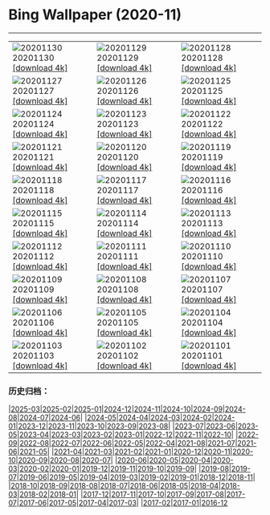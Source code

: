 # Bing Wallpaper (2020-11)
**************

<table><tr><td><img src="https://www.bing.com/th?id=OHR.EDCScotland_EN-US8946271864_1920x1080.jpg" alt="20201130"> 20201130 <a href="https://www.bing.com/th?id=OHR.EDCScotland_EN-US8946271864_UHD.jpg">[download 4k]</a></td><td><img src="https://www.bing.com/th?id=OHR.MountTaranaki_EN-US8879642420_1920x1080.jpg" alt="20201129"> 20201129 <a href="https://www.bing.com/th?id=OHR.MountTaranaki_EN-US8879642420_UHD.jpg">[download 4k]</a></td><td><img src="https://www.bing.com/th?id=OHR.ValCervara_EN-US8802099255_1920x1080.jpg" alt="20201128"> 20201128 <a href="https://www.bing.com/th?id=OHR.ValCervara_EN-US8802099255_UHD.jpg">[download 4k]</a></td></tr><tr><td><img src="https://www.bing.com/th?id=OHR.KayakGreenFriday_EN-US8700234828_1920x1080.jpg" alt="20201127"> 20201127 <a href="https://www.bing.com/th?id=OHR.KayakGreenFriday_EN-US8700234828_UHD.jpg">[download 4k]</a></td><td><img src="https://www.bing.com/th?id=OHR.ChipmunkThanksgiving_EN-US8557461431_1920x1080.jpg" alt="20201126"> 20201126 <a href="https://www.bing.com/th?id=OHR.ChipmunkThanksgiving_EN-US8557461431_UHD.jpg">[download 4k]</a></td><td><img src="https://www.bing.com/th?id=OHR.CPMall_EN-US8473128519_1920x1080.jpg" alt="20201125"> 20201125 <a href="https://www.bing.com/th?id=OHR.CPMall_EN-US8473128519_UHD.jpg">[download 4k]</a></td></tr><tr><td><img src="https://www.bing.com/th?id=OHR.AsilomarSB_EN-US8366690151_1920x1080.jpg" alt="20201124"> 20201124 <a href="https://www.bing.com/th?id=OHR.AsilomarSB_EN-US8366690151_UHD.jpg">[download 4k]</a></td><td><img src="https://www.bing.com/th?id=OHR.BernCH_EN-US8185860107_1920x1080.jpg" alt="20201123"> 20201123 <a href="https://www.bing.com/th?id=OHR.BernCH_EN-US8185860107_UHD.jpg">[download 4k]</a></td><td><img src="https://www.bing.com/th?id=OHR.Dromling_EN-US8056662773_1920x1080.jpg" alt="20201122"> 20201122 <a href="https://www.bing.com/th?id=OHR.Dromling_EN-US8056662773_UHD.jpg">[download 4k]</a></td></tr><tr><td><img src="https://www.bing.com/th?id=OHR.NCHighCountry_EN-US7693894330_1920x1080.jpg" alt="20201121"> 20201121 <a href="https://www.bing.com/th?id=OHR.NCHighCountry_EN-US7693894330_UHD.jpg">[download 4k]</a></td><td><img src="https://www.bing.com/th?id=OHR.MontBlancPeak_EN-US7582043001_1920x1080.jpg" alt="20201120"> 20201120 <a href="https://www.bing.com/th?id=OHR.MontBlancPeak_EN-US7582043001_UHD.jpg">[download 4k]</a></td><td><img src="https://www.bing.com/th?id=OHR.ToucanCostaRica_EN-US5323179600_1920x1080.jpg" alt="20201119"> 20201119 <a href="https://www.bing.com/th?id=OHR.ToucanCostaRica_EN-US5323179600_UHD.jpg">[download 4k]</a></td></tr><tr><td><img src="https://www.bing.com/th?id=OHR.UdvarHazy_EN-US5210432821_1920x1080.jpg" alt="20201118"> 20201118 <a href="https://www.bing.com/th?id=OHR.UdvarHazy_EN-US5210432821_UHD.jpg">[download 4k]</a></td><td><img src="https://www.bing.com/th?id=OHR.WoodLine_EN-US5118404691_1920x1080.jpg" alt="20201117"> 20201117 <a href="https://www.bing.com/th?id=OHR.WoodLine_EN-US5118404691_UHD.jpg">[download 4k]</a></td><td><img src="https://www.bing.com/th?id=OHR.MainEntryTemple_EN-US5037299759_1920x1080.jpg" alt="20201116"> 20201116 <a href="https://www.bing.com/th?id=OHR.MainEntryTemple_EN-US5037299759_UHD.jpg">[download 4k]</a></td></tr><tr><td><img src="https://www.bing.com/th?id=OHR.LupineNZ_EN-US4937950958_1920x1080.jpg" alt="20201115"> 20201115 <a href="https://www.bing.com/th?id=OHR.LupineNZ_EN-US4937950958_UHD.jpg">[download 4k]</a></td><td><img src="https://www.bing.com/th?id=OHR.DiwaliRangoli_EN-US4850858374_1920x1080.jpg" alt="20201114"> 20201114 <a href="https://www.bing.com/th?id=OHR.DiwaliRangoli_EN-US4850858374_UHD.jpg">[download 4k]</a></td><td><img src="https://www.bing.com/th?id=OHR.RavensSnow_EN-US4790905600_1920x1080.jpg" alt="20201113"> 20201113 <a href="https://www.bing.com/th?id=OHR.RavensSnow_EN-US4790905600_UHD.jpg">[download 4k]</a></td></tr><tr><td><img src="https://www.bing.com/th?id=OHR.ConneryPond_EN-US4665862450_1920x1080.jpg" alt="20201112"> 20201112 <a href="https://www.bing.com/th?id=OHR.ConneryPond_EN-US4665862450_UHD.jpg">[download 4k]</a></td><td><img src="https://www.bing.com/th?id=OHR.KWVeterans_EN-US4529611581_1920x1080.jpg" alt="20201111"> 20201111 <a href="https://www.bing.com/th?id=OHR.KWVeterans_EN-US4529611581_UHD.jpg">[download 4k]</a></td><td><img src="https://www.bing.com/th?id=OHR.LakotaBadlands_EN-US4467743045_1920x1080.jpg" alt="20201110"> 20201110 <a href="https://www.bing.com/th?id=OHR.LakotaBadlands_EN-US4467743045_UHD.jpg">[download 4k]</a></td></tr><tr><td><img src="https://www.bing.com/th?id=OHR.PiedmontRegion_EN-US4398158559_1920x1080.jpg" alt="20201109"> 20201109 <a href="https://www.bing.com/th?id=OHR.PiedmontRegion_EN-US4398158559_UHD.jpg">[download 4k]</a></td><td><img src="https://www.bing.com/th?id=OHR.DerwentIsle_EN-US4330153177_1920x1080.jpg" alt="20201108"> 20201108 <a href="https://www.bing.com/th?id=OHR.DerwentIsle_EN-US4330153177_UHD.jpg">[download 4k]</a></td><td><img src="https://www.bing.com/th?id=OHR.BigBison_EN-US4238804865_1920x1080.jpg" alt="20201107"> 20201107 <a href="https://www.bing.com/th?id=OHR.BigBison_EN-US4238804865_UHD.jpg">[download 4k]</a></td></tr><tr><td><img src="https://www.bing.com/th?id=OHR.TwoWest_EN-US4160752221_1920x1080.jpg" alt="20201106"> 20201106 <a href="https://www.bing.com/th?id=OHR.TwoWest_EN-US4160752221_UHD.jpg">[download 4k]</a></td><td><img src="https://www.bing.com/th?id=OHR.Albarracin_EN-US1381388147_1920x1080.jpg" alt="20201105"> 20201105 <a href="https://www.bing.com/th?id=OHR.Albarracin_EN-US1381388147_UHD.jpg">[download 4k]</a></td><td><img src="https://www.bing.com/th?id=OHR.KobukRiver_EN-US1344443933_1920x1080.jpg" alt="20201104"> 20201104 <a href="https://www.bing.com/th?id=OHR.KobukRiver_EN-US1344443933_UHD.jpg">[download 4k]</a></td></tr><tr><td><img src="https://www.bing.com/th?id=OHR.Election2020_EN-US1292390471_1920x1080.jpg" alt="20201103"> 20201103 <a href="https://www.bing.com/th?id=OHR.Election2020_EN-US1292390471_UHD.jpg">[download 4k]</a></td><td><img src="https://www.bing.com/th?id=OHR.TorngatsMt_EN-US1184448099_1920x1080.jpg" alt="20201102"> 20201102 <a href="https://www.bing.com/th?id=OHR.TorngatsMt_EN-US1184448099_UHD.jpg">[download 4k]</a></td><td><img src="https://www.bing.com/th?id=OHR.SkyRock_EN-US1084520879_1920x1080.jpg" alt="20201101"> 20201101 <a href="https://www.bing.com/th?id=OHR.SkyRock_EN-US1084520879_UHD.jpg">[download 4k]</a></td></tr></table>

### 历史归档：

|[2025-03](/../2025-03/2025-03.md)|[2025-02](/../2025-02/2025-02.md)|[2025-01](/../2025-01/2025-01.md)|[2024-12](/../2024-12/2024-12.md)|[2024-11](/../2024-11/2024-11.md)|[2024-10](/../2024-10/2024-10.md)|[2024-09](/../2024-09/2024-09.md)|[2024-08](/../2024-08/2024-08.md)|[2024-07](/../2024-07/2024-07.md)|[2024-06](/../2024-06/2024-06.md)|
|[2024-05](/../2024-05/2024-05.md)|[2024-04](/../2024-04/2024-04.md)|[2024-03](/../2024-03/2024-03.md)|[2024-02](/../2024-02/2024-02.md)|[2024-01](/../2024-01/2024-01.md)|[2023-12](/../2023-12/2023-12.md)|[2023-11](/../2023-11/2023-11.md)|[2023-10](/../2023-10/2023-10.md)|[2023-09](/../2023-09/2023-09.md)|[2023-08](/../2023-08/2023-08.md)|
|[2023-07](/../2023-07/2023-07.md)|[2023-06](/../2023-06/2023-06.md)|[2023-05](/../2023-05/2023-05.md)|[2023-04](/../2023-04/2023-04.md)|[2023-03](/../2023-03/2023-03.md)|[2023-02](/../2023-02/2023-02.md)|[2023-01](/../2023-01/2023-01.md)|[2022-12](/../2022-12/2022-12.md)|[2022-11](/../2022-11/2022-11.md)|[2022-10](/../2022-10/2022-10.md)|
|[2022-09](/../2022-09/2022-09.md)|[2022-08](/../2022-08/2022-08.md)|[2022-07](/../2022-07/2022-07.md)|[2022-06](/../2022-06/2022-06.md)|[2022-05](/../2022-05/2022-05.md)|[2022-04](/../2022-04/2022-04.md)|[2021-08](/../2021-08/2021-08.md)|[2021-07](/../2021-07/2021-07.md)|[2021-06](/../2021-06/2021-06.md)|[2021-05](/../2021-05/2021-05.md)|
|[2021-04](/../2021-04/2021-04.md)|[2021-03](/../2021-03/2021-03.md)|[2021-02](/../2021-02/2021-02.md)|[2021-01](/../2021-01/2021-01.md)|[2020-12](/../2020-12/2020-12.md)|[2020-11](/2020-11.md)|[2020-10](/../2020-10/2020-10.md)|[2020-09](/../2020-09/2020-09.md)|[2020-08](/../2020-08/2020-08.md)|[2020-07](/../2020-07/2020-07.md)|
|[2020-06](/../2020-06/2020-06.md)|[2020-05](/../2020-05/2020-05.md)|[2020-04](/../2020-04/2020-04.md)|[2020-03](/../2020-03/2020-03.md)|[2020-02](/../2020-02/2020-02.md)|[2020-01](/../2020-01/2020-01.md)|[2019-12](/../2019-12/2019-12.md)|[2019-11](/../2019-11/2019-11.md)|[2019-10](/../2019-10/2019-10.md)|[2019-09](/../2019-09/2019-09.md)|
|[2019-08](/../2019-08/2019-08.md)|[2019-07](/../2019-07/2019-07.md)|[2019-06](/../2019-06/2019-06.md)|[2019-05](/../2019-05/2019-05.md)|[2019-04](/../2019-04/2019-04.md)|[2019-03](/../2019-03/2019-03.md)|[2019-02](/../2019-02/2019-02.md)|[2019-01](/../2019-01/2019-01.md)|[2018-12](/../2018-12/2018-12.md)|[2018-11](/../2018-11/2018-11.md)|
|[2018-10](/../2018-10/2018-10.md)|[2018-09](/../2018-09/2018-09.md)|[2018-08](/../2018-08/2018-08.md)|[2018-07](/../2018-07/2018-07.md)|[2018-06](/../2018-06/2018-06.md)|[2018-05](/../2018-05/2018-05.md)|[2018-04](/../2018-04/2018-04.md)|[2018-03](/../2018-03/2018-03.md)|[2018-02](/../2018-02/2018-02.md)|[2018-01](/../2018-01/2018-01.md)|
|[2017-12](/../2017-12/2017-12.md)|[2017-11](/../2017-11/2017-11.md)|[2017-10](/../2017-10/2017-10.md)|[2017-09](/../2017-09/2017-09.md)|[2017-08](/../2017-08/2017-08.md)|[2017-07](/../2017-07/2017-07.md)|[2017-06](/../2017-06/2017-06.md)|[2017-05](/../2017-05/2017-05.md)|[2017-04](/../2017-04/2017-04.md)|[2017-03](/../2017-03/2017-03.md)|
|[2017-02](/../2017-02/2017-02.md)|[2017-01](/../2017-01/2017-01.md)|[2016-12](/../2016-12/2016-12.md)